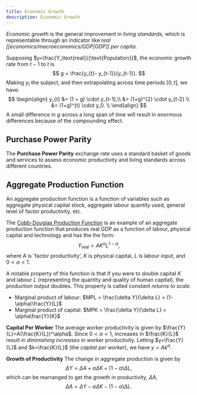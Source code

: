 ```yaml
---
title: Economic Growth
description: Economic Growth
---
```


*Economic growth* is the general improvement in *living standards*, which is representable through an indicator like *real [[economics/macroeconomics/GDP|GDP]] per capita*.

Supposing $y=\frac{Y_\text{real}}{\text{Population}}$, the economic growth rate from $t-1$ to $t$ is
$$
    g = \frac{y_{t}- y_{t-1}}{y_{t-1}}.
$$
Making $y_t$ the subject, and then extrapolating across time periods $[0, t]$, we have:
$$
\begin{align}
    y_{t} &= (1 + g) \cdot y_{t-1},\\
    &= (1+g)^{2} \cdot y_{t-2} \\
    &= (1+g)^{t} \cdot y_0. \\
\end{align}
$$
A small difference in $g$ across a long span of time will result in enormous differences because of the compounding effect.

## Purchase Power Parity
The **Purchase Power Parity** exchange rate uses a standard basket of goods and services to assess economic productivity and living standards across different countries.

## Aggregate Production Function
An aggregate production function is a function of variables such as aggregate physical capital stock, aggregate labour quantity used, general level of factor productivity, etc. 

The [Cobb-Douglas Production Function](https://en.wikipedia.org/wiki/Cobb%E2%80%93Douglas_production_function) is an example of an aggregate production function that produces real GDP as a function of labour, physical capital and technology and has the the form:
$$
     Y_\text{real} = AK^{\alpha}L^{1-\alpha},
$$
where $A$ is 'factor productivity', $K$ is physical capital, $L$ is labour input, and $0 < \alpha < 1$.

A notable property of this function is that if you were to double capital $K$ and labour $L$ (representing the quantity and quality of human capital), the production output doubles. This property is called *constant returns to scale*.

- Marginal product of labour: $MPL = \frac{\delta Y}{\delta L} = (1-\alpha)\frac{Y}{L}$
- Marginal product of capital: $MPK = \frac{\delta Y}{\delta L} = \alpha\frac{Y}{K}$

**Capital Per Worker**
The average worker productivity is given by $\frac{Y}{L}=A(\frac{K}{L})^\alpha$. Since $0 < \alpha < 1$, increases in $\frac{K}{L}$ result in *diminishing increases* in worker productivity. Letting $y=\frac{Y}{L}$ and $k=\frac{K}{L}$ (the *capital per worker*), we have $y=Ak^\alpha$.  

**Growth of Productivity**
The change in aggregate production is given by
$$
    \Delta Y = \Delta A + \alpha \Delta K + (1 - \alpha) \Delta L,
$$
which can be rearranged to get the growth in productivity, $\Delta A$,
$$
    \Delta A = \Delta Y - \alpha \Delta K - (1 - \alpha) \Delta L.
$$


